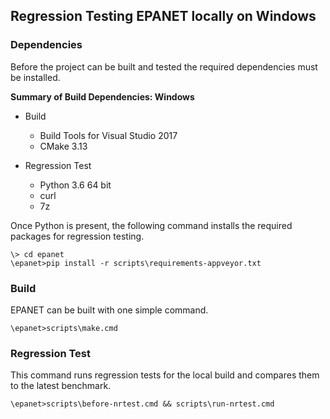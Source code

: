 <!---
   Testing.md

   Created: Sept 4, 2019
   Updated: Sept 5, 2019

   Author: Michael E. Tryby
           US EPA - ORD/NRMRL
--->

## Regression Testing EPANET locally on Windows


### Dependencies

Before the project can be built and tested the required dependencies must be installed.

**Summary of Build Dependencies: Windows**

  - Build
      - Build Tools for Visual Studio 2017
      - CMake 3.13

  - Regression Test
      - Python 3.6 64 bit
      - curl
      - 7z

Once Python is present, the following command installs the required packages for regression testing.
```
\> cd epanet
\epanet>pip install -r scripts\requirements-appveyor.txt
```


### Build

EPANET can be built with one simple command.
```
\epanet>scripts\make.cmd
```


### Regression Test

This command runs regression tests for the local build and compares them to the latest benchmark.
```
\epanet>scripts\before-nrtest.cmd && scripts\run-nrtest.cmd
```
